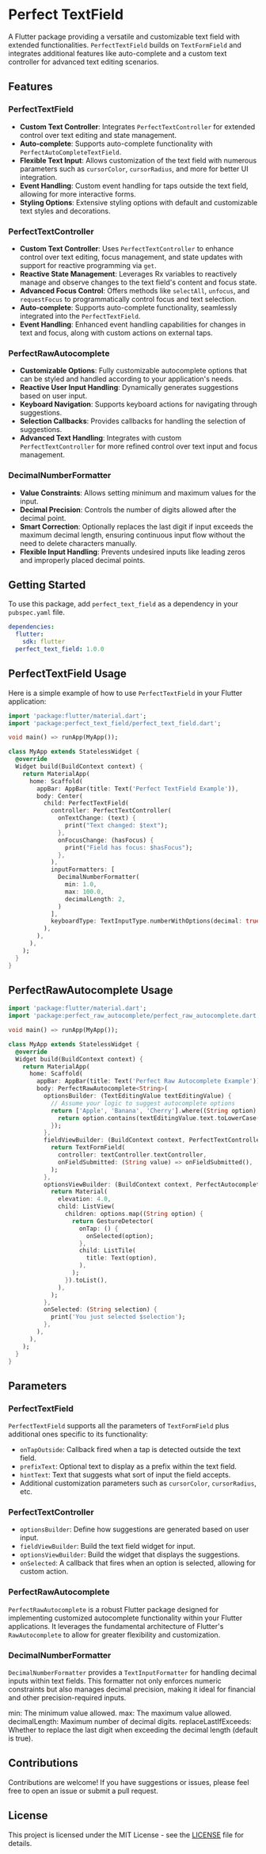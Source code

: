 # Perfect TextField

A Flutter package providing a versatile and customizable text field with extended functionalities. `PerfectTextField` builds on `TextFormField` and integrates additional features like auto-complete and a custom text controller for advanced text editing scenarios.

## Features

### PerfectTextField
- **Custom Text Controller**: Integrates `PerfectTextController` for extended control over text editing and state management.
- **Auto-complete**: Supports auto-complete functionality with `PerfectAutoCompleteTextField`.
- **Flexible Text Input**: Allows customization of the text field with numerous parameters such as `cursorColor`, `cursorRadius`, and more for better UI integration.
- **Event Handling**: Custom event handling for taps outside the text field, allowing for more interactive forms.
- **Styling Options**: Extensive styling options with default and customizable text styles and decorations.

### PerfectTextController
- **Custom Text Controller**: Uses `PerfectTextController` to enhance control over text editing, focus management, and state updates with support for reactive programming via `get`.
- **Reactive State Management**: Leverages Rx variables to reactively manage and observe changes to the text field's content and focus state.
- **Advanced Focus Control**: Offers methods like `selectAll`, `unfocus`, and `requestFocus` to programmatically control focus and text selection.
- **Auto-complete**: Supports auto-complete functionality, seamlessly integrated into the `PerfectTextField`.
- **Event Handling**: Enhanced event handling capabilities for changes in text and focus, along with custom actions on external taps.

### PerfectRawAutocomplete
- **Customizable Options**: Fully customizable autocomplete options that can be styled and handled according to your application's needs.
- **Reactive User Input Handling**: Dynamically generates suggestions based on user input.
- **Keyboard Navigation**: Supports keyboard actions for navigating through suggestions.
- **Selection Callbacks**: Provides callbacks for handling the selection of suggestions.
- **Advanced Text Handling**: Integrates with custom `PerfectTextController` for more refined control over text input and focus management.

### DecimalNumberFormatter
- **Value Constraints**: Allows setting minimum and maximum values for the input.
- **Decimal Precision**: Controls the number of digits allowed after the decimal point.
- **Smart Correction**: Optionally replaces the last digit if input exceeds the maximum decimal length, ensuring continuous input flow without the need to delete characters manually.
- **Flexible Input Handling**: Prevents undesired inputs like leading zeros and improperly placed decimal points.


## Getting Started

To use this package, add `perfect_text_field` as a dependency in your `pubspec.yaml` file.

```yaml
dependencies:
  flutter:
    sdk: flutter
  perfect_text_field: 1.0.0
```

## PerfectTextField Usage

Here is a simple example of how to use `PerfectTextField` in your Flutter application:

```dart
import 'package:flutter/material.dart';
import 'package:perfect_text_field/perfect_text_field.dart';

void main() => runApp(MyApp());

class MyApp extends StatelessWidget {
  @override
  Widget build(BuildContext context) {
    return MaterialApp(
      home: Scaffold(
        appBar: AppBar(title: Text('Perfect TextField Example')),
        body: Center(
          child: PerfectTextField(
            controller: PerfectTextController(
              onTextChange: (text) {
                print("Text changed: $text");
              },
              onFocusChange: (hasFocus) {
                print("Field has focus: $hasFocus");
              },
            ),
            inputFormatters: [
              DecimalNumberFormatter(
                min: 1.0,
                max: 100.0,
                decimalLength: 2,
              )
            ],
            keyboardType: TextInputType.numberWithOptions(decimal: true),
          ),
        ),
      ),
    );
  }
}
```

## PerfectRawAutocomplete Usage

```dart
import 'package:flutter/material.dart';
import 'package:perfect_raw_autocomplete/perfect_raw_autocomplete.dart';

void main() => runApp(MyApp());

class MyApp extends StatelessWidget {
  @override
  Widget build(BuildContext context) {
    return MaterialApp(
      home: Scaffold(
        appBar: AppBar(title: Text('Perfect Raw Autocomplete Example')),
        body: PerfectRawAutocomplete<String>(
          optionsBuilder: (TextEditingValue textEditingValue) {
            // Assume your logic to suggest autocomplete options
            return ['Apple', 'Banana', 'Cherry'].where((String option) {
              return option.contains(textEditingValue.text.toLowerCase());
            });
          },
          fieldViewBuilder: (BuildContext context, PerfectTextController textController, VoidCallback onFieldSubmitted) {
            return TextFormField(
              controller: textController.textController,
              onFieldSubmitted: (String value) => onFieldSubmitted(),
            );
          },
          optionsViewBuilder: (BuildContext context, PerfectAutocompleteOnSelected<String> onSelected, Iterable<String> options, void Function(Size?) onSizeChange) {
            return Material(
              elevation: 4.0,
              child: ListView(
                children: options.map((String option) {
                  return GestureDetector(
                    onTap: () {
                      onSelected(option);
                    },
                    child: ListTile(
                      title: Text(option),
                    ),
                  );
                }).toList(),
              ),
            );
          },
          onSelected: (String selection) {
            print('You just selected $selection');
          },
        ),
      ),
    );
  }
}
```

## Parameters

### PerfectTextField
`PerfectTextField` supports all the parameters of `TextFormField` plus additional ones specific to its functionality:

- `onTapOutside`: Callback fired when a tap is detected outside the text field.
- `prefixText`: Optional text to display as a prefix within the text field.
- `hintText`: Text that suggests what sort of input the field accepts.
- Additional customization parameters such as `cursorColor`, `cursorRadius`, etc.


### PerfectTextController
- `optionsBuilder`: Define how suggestions are generated based on user input.
- `fieldViewBuilder`: Build the text field widget for input.
- `optionsViewBuilder`: Build the widget that displays the suggestions.
- `onSelected`: A callback that fires when an option is selected, allowing for custom action.

### PerfectRawAutocomplete
`PerfectRawAutocomplete` is a robust Flutter package designed for implementing customized autocomplete functionality within your Flutter applications. It leverages the fundamental architecture of Flutter's `RawAutocomplete` to allow for greater flexibility and customization.

### DecimalNumberFormatter
`DecimalNumberFormatter` provides a `TextInputFormatter` for handling decimal inputs within text fields. This formatter not only enforces numeric constraints but also manages decimal precision, making it ideal for financial and other precision-required inputs.

min: The minimum value allowed.
max: The maximum value allowed.
decimalLength: Maximum number of decimal digits.
replaceLastIfExceeds: Whether to replace the last digit when exceeding the decimal length (default is true).


## Contributions

Contributions are welcome! If you have suggestions or issues, please feel free to open an issue or submit a pull request.

## License

This project is licensed under the MIT License - see the [LICENSE](LICENSE) file for details.
```